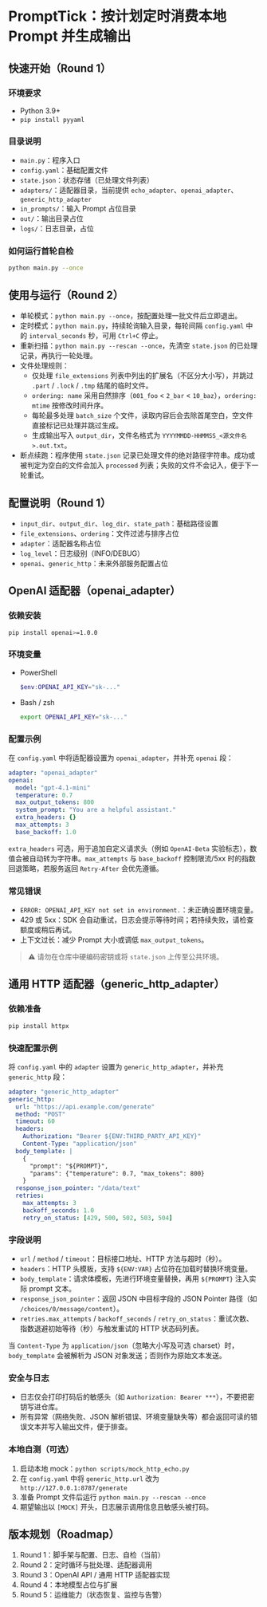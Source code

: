 # PromptTick：按计划定时消费本地 Prompt 并生成输出

## 快速开始（Round 1）

### 环境要求
- Python 3.9+
- `pip install pyyaml`

### 目录说明
- `main.py`：程序入口
- `config.yaml`：基础配置文件
- `state.json`：状态存储（已处理文件列表）
- `adapters/`：适配器目录，当前提供 `echo_adapter`、`openai_adapter`、`generic_http_adapter`
- `in_prompts/`：输入 Prompt 占位目录
- `out/`：输出目录占位
- `logs/`：日志目录，占位

### 如何运行首轮自检
```bash
python main.py --once
```

## 使用与运行（Round 2）
- 单轮模式：`python main.py --once`，按配置处理一批文件后立即退出。
- 定时模式：`python main.py`，持续轮询输入目录，每轮间隔 `config.yaml` 中的 `interval_seconds` 秒，可用 `Ctrl+C` 停止。
- 重新扫描：`python main.py --rescan --once`，先清空 `state.json` 的已处理记录，再执行一轮处理。
- 文件处理规则：
  - 仅处理 `file_extensions` 列表中列出的扩展名（不区分大小写），并跳过 `.part` / `.lock` / `.tmp` 结尾的临时文件。
  - `ordering: name` 采用自然排序（`001_foo` < `2_bar` < `10_baz`），`ordering: mtime` 按修改时间升序。
  - 每轮最多处理 `batch_size` 个文件，读取内容后会去除首尾空白，空文件直接标记已处理并跳过生成。
  - 生成输出写入 `output_dir`，文件名格式为 `YYYYMMDD-HHMMSS_<源文件名>.out.txt`。
- 断点续跑：程序使用 `state.json` 记录已处理文件的绝对路径字符串。成功或被判定为空白的文件会加入 `processed` 列表；失败的文件不会记入，便于下一轮重试。

## 配置说明（Round 1）
- `input_dir`、`output_dir`、`log_dir`、`state_path`：基础路径设置
- `file_extensions`、`ordering`：文件过滤与排序占位
- `adapter`：适配器名称占位
- `log_level`：日志级别（INFO/DEBUG）
- `openai`、`generic_http`：未来外部服务配置占位

## OpenAI 适配器（openai_adapter）

### 依赖安装
```bash
pip install openai>=1.0.0
```

### 环境变量
- PowerShell
  ```powershell
  $env:OPENAI_API_KEY="sk-..."
  ```
- Bash / zsh
  ```bash
  export OPENAI_API_KEY="sk-..."
  ```

### 配置示例
在 `config.yaml` 中将适配器设置为 `openai_adapter`，并补充 `openai` 段：

```yaml
adapter: "openai_adapter"
openai:
  model: "gpt-4.1-mini"
  temperature: 0.7
  max_output_tokens: 800
  system_prompt: "You are a helpful assistant."
  extra_headers: {}
  max_attempts: 3
  base_backoff: 1.0
```

`extra_headers` 可选，用于追加自定义请求头（例如 `OpenAI-Beta` 实验标志），数值会被自动转为字符串。`max_attempts` 与 `base_backoff` 控制限流/5xx 时的指数回退策略，若服务返回 `Retry-After` 会优先遵循。

### 常见错误
- `ERROR: OPENAI_API_KEY not set in environment.`：未正确设置环境变量。
- 429 或 5xx：SDK 会自动重试，日志会提示等待时间；若持续失败，请检查额度或稍后再试。
- 上下文过长：减少 Prompt 大小或调低 `max_output_tokens`。

> ⚠️ 请勿在仓库中硬编码密钥或将 `state.json` 上传至公共环境。

## 通用 HTTP 适配器（generic_http_adapter）

### 依赖准备
```bash
pip install httpx
```

### 快速配置示例
将 `config.yaml` 中的 `adapter` 设置为 `generic_http_adapter`，并补充 `generic_http` 段：

```yaml
adapter: "generic_http_adapter"
generic_http:
  url: "https://api.example.com/generate"
  method: "POST"
  timeout: 60
  headers:
    Authorization: "Bearer ${ENV:THIRD_PARTY_API_KEY}"
    Content-Type: "application/json"
  body_template: |
    {
      "prompt": "${PROMPT}",
      "params": {"temperature": 0.7, "max_tokens": 800}
    }
  response_json_pointer: "/data/text"
  retries:
    max_attempts: 3
    backoff_seconds: 1.0
    retry_on_status: [429, 500, 502, 503, 504]
```

### 字段说明
- `url` / `method` / `timeout`：目标接口地址、HTTP 方法与超时（秒）。
- `headers`：HTTP 头模板，支持 `${ENV:VAR}` 占位符在加载时替换环境变量。
- `body_template`：请求体模板，先进行环境变量替换，再用 `${PROMPT}` 注入实际 prompt 文本。
- `response_json_pointer`：返回 JSON 中目标字段的 JSON Pointer 路径（如 `/choices/0/message/content`）。
- `retries.max_attempts` / `backoff_seconds` / `retry_on_status`：重试次数、指数退避初始等待（秒）与触发重试的 HTTP 状态码列表。

当 `Content-Type` 为 `application/json`（忽略大小写及可选 charset）时，`body_template` 会被解析为 JSON 对象发送；否则作为原始文本发送。

### 安全与日志
- 日志仅会打印打码后的敏感头（如 `Authorization: Bearer ***`），不要把密钥写进仓库。
- 所有异常（网络失败、JSON 解析错误、环境变量缺失等）都会返回可读的错误文本并写入输出文件，便于排查。

### 本地自测（可选）
1. 启动本地 mock：`python scripts/mock_http_echo.py`
2. 在 `config.yaml` 中将 `generic_http.url` 改为 `http://127.0.0.1:8787/generate`
3. 准备 Prompt 文件后运行 `python main.py --rescan --once`
4. 期望输出以 `[MOCK]` 开头，日志展示调用信息且敏感头被打码。

## 版本规划（Roadmap）
1. Round 1：脚手架与配置、日志、自检（当前）
2. Round 2：定时循环与批处理、适配器调用
3. Round 3：OpenAI API / 通用 HTTP 适配器实现
4. Round 4：本地模型占位与扩展
5. Round 5：运维能力（状态恢复、监控与告警）
